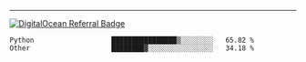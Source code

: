 ---
[![DigitalOcean Referral Badge](https://web-platforms.sfo2.digitaloceanspaces.com/WWW/Badge%203.svg)](https://www.digitalocean.com/?refcode=37fa54d82492&utm_campaign=Referral_Invite&utm_medium=Referral_Program&utm_source=badge)

<!--START_SECTION:waka-->

```text
Python                   ████████████████▒░░░░░░░░   65.82 %
Other                    ████████▓░░░░░░░░░░░░░░░░   34.18 %
```

<!--END_SECTION:waka-->


[linkedin]: https://www.linkedin.com/in/mohamed-elh/

